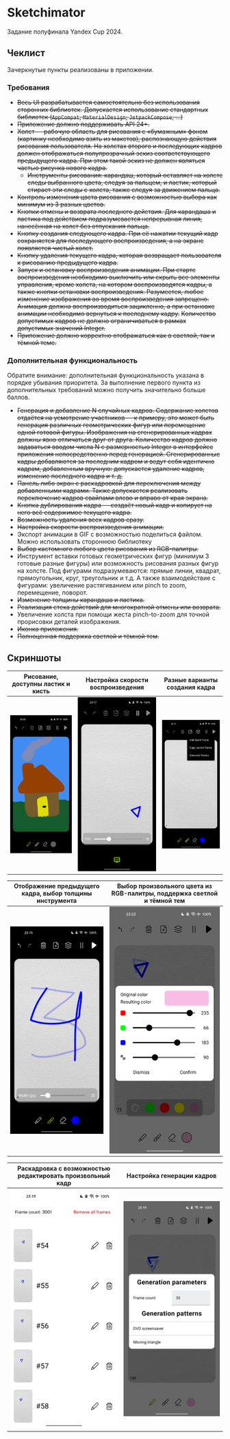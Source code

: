 # Sketchimator
Задание полуфинала Yandex Cup 2024.

## Чеклист
Зачеркнутые пункты реализованы в приложении.

### Требования
- ~~Весь UI разрабатывается самостоятельно без использования сторонних библиотек. Допускается использование стандартных библиотек (`AppCompat`, `MaterialDesign`, `JetpackCompose`, ...)~~
- ~~Приложение должно поддерживать API 24+.~~
- ~~Холст — рабочую область для рисования с «бумажным» фоном (картинку необходимо взять из макетов), распознающую действия рисования пользователя. На холстах второго и последующих кадров должен отображаться полупрозрачный эскиз соответствующего предыдущего кадра. При этом такой эскиз не должен являться частью рисунка нового кадра.~~
    - ~~Инструменты рисования: карандаш, который оставляет на холсте следы выбранного цвета, следуя за пальцем, и ластик, который стирает эти следы с холста, также следуя за движением пальца.~~
- ~~Контроль изменения цвета рисования с возможностью выбора как минимум из 3 разных цветов.~~
- ~~Кнопки отмены и возврата последнего действия. Для карандаша и ластика под действием подразумевается непрерывная линия, нанесённая на холст без отпускания пальца.~~
- ~~Кнопку создания следующего кадра. При её нажатии текущий кадр сохраняется для последующего воспроизведения, а на экране появляется чистый холст.~~
- ~~Кнопку удаления текущего кадра, которая возвращает пользователя к рисованию предыдущего кадра.~~
- ~~Запуск и остановку воспроизведения анимации. При старте воспроизведения необходимо выключить или скрыть все элементы управления, кроме холста, на котором воспроизводятся кадры, а также кнопки остановки воспроизведения. Разумеется, любое изменение изображения во время воспроизведения запрещено. Анимация должна воспроизводиться зацикленно, а при остановке анимации необходимо вернуться к последнему кадру.~~
  ~~Количество допустимых кадров не должно ограничиваться в рамках допустимых значений Integer.~~
- ~~Приложение должно корректно отображаться как в светлой, так и тёмной теме.~~

### Дополнительная функциональность
Обратите внимание: дополнительная функциональность указана в порядке убывания приоритета. За выполнение первого пункта из дополнительных требований можно получить значительно больше баллов.
- ~~Генерация и добавление N случайных кадров. Содержание холстов отдаётся на усмотрение участников — к примеру, это может быть генерация различных геометрических фигур или перемещение одной готовой фигуры. Изображения на сгенерированных кадрах должны явно отличаться друг от друга. Количество кадров должно задаваться вводом числа N с размерностью Integer в интерфейсе приложения непосредственно перед генерацией. Сгенерированные кадры добавляются за последним кадром и ведут себя идентично кадрам, добавленным вручную: допускается удаление кадров, изменение последнего кадра и т. д.~~
- ~~Панель либо экран с раскадровкой для переключения между добавленными кадрами. Также допускается реализовать переключение кадров свайпами влево и вправо от края экрана.~~
- ~~Кнопка дублирования кадра — создаёт новый кадр и копирует на него всё содержимое текущего кадра.~~
- ~~Возможность удаления всех кадров сразу.~~
- ~~Настройка скорости воспроизведения анимации.~~
- Экспорт анимации в GIF с возможностью поделиться файлом. Можно использовать стороннюю библиотеку
- ~~Выбор кастомного любого цвета рисования из RGB-палитры.~~
- Инструмент вставки готовых геометрических фигур (минимум 3 готовые разные фигуры) или возможность рисования разных фигур на холсте. Под фигурами подразумеваются: прямые линии, квадрат, прямоугольник, круг, треугольник и т.д. А также взаимодействие с фигурами: увеличение растягиванием или pinch to zoom, перемещение, поворот.
- ~~Изменение толщины карандаша и ластика.~~
- ~~Реализация стека действий для многократной отмены или возврата.~~
- Увеличение холста при помощи жеста pinch-to-zoom для точной прорисовки деталей изображения.
- ~~Иконка приложения.~~
- ~~Полноценная поддержка светлой и тёмной тем.~~

## Скриншоты

| Рисование, доступны ластик и кисть | Настройка скорости воспроизведения     | Разные варианты создания кадра            |
|------------------------------------|----------------------------------------|-------------------------------------------|
| ![](screenshots/drawing.jpg)       | ![](screenshots/dynamic_framerate.jpg) | ![](screenshots/frame_creation_modes.jpg) |

| Отображение предыдущего кадра, выбор толщины инструмента | Выбор произвольного цвета из RGB-палитры, поддержка светлой и тёмной тем |
|----------------------------------------------------------|--------------------------------------------------------------------------|
| ![](screenshots/previous_frame_brush_size.jpg)           | ![](screenshots/color_palette.jpg)                                       |          

| Раскадровка с возможностью редактировать произвольный кадр | Настройка генерации кадров                         |
|------------------------------------------------------------|----------------------------------------------------|
| ![](screenshots/frame_list.jpg)                            | ![](screenshots/frames_generation_light_theme.jpg) |
